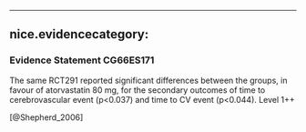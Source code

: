 
---
nice.evidencecategory: 
---

### Evidence Statement CG66ES171
The same RCT291 reported significant differences between the groups, in favour of atorvastatin 80 mg, for the secondary outcomes of time to cerebrovascular event (p<0.037) and time to CV event (p<0.044). Level 1++

[@Shepherd_2006]

